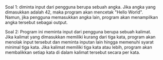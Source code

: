 Soal 1: diminta input dari pengguna berupa sebuah angka. Jika angka yang dimasukkan adalah 42, maka program akan mencetak "Hello World". Namun, jika pengguna memasukkan angka lain, program akan menampilkan angka tersebut sebagai output.

Soal 2: Program ini meminta input dari pengguna berupa sebuah kalimat. Jika kalimat yang dimasukkan memiliki kurang dari tiga kata, program akan menolak input tersebut dan meminta inputan lain hingga memenuhi syarat minimal tiga kata. Jika kalimat memiliki tiga kata atau lebih, program akan membalikkan setiap kata di dalam kalimat tersebut secara per kata.